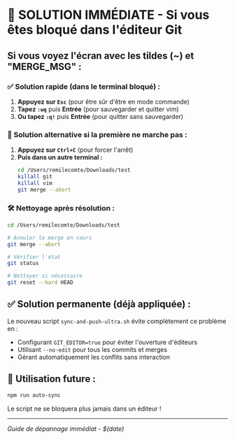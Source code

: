 # 🚨 SOLUTION IMMÉDIATE - Si vous êtes bloqué dans l'éditeur Git

## Si vous voyez l'écran avec les tildes (~) et "MERGE_MSG" :

### ✅ Solution rapide (dans le terminal bloqué) :
1. **Appuyez sur `Esc`** (pour être sûr d'être en mode commande)
2. **Tapez `:wq`** puis **Entrée** (pour sauvegarder et quitter vim)
3. **Ou tapez `:q!`** puis **Entrée** (pour quitter sans sauvegarder)

### 🔧 Solution alternative si la première ne marche pas :
1. **Appuyez sur `Ctrl+C`** (pour forcer l'arrêt)
2. **Puis dans un autre terminal :**
   ```bash
   cd /Users/remilecomte/Downloads/test
   killall git
   killall vim
   git merge --abort
   ```

### 🛠️ Nettoyage après résolution :
```bash
cd /Users/remilecomte/Downloads/test

# Annuler le merge en cours
git merge --abort

# Vérifier l'état
git status

# Nettoyer si nécessaire
git reset --hard HEAD
```

## ✅ Solution permanente (déjà appliquée) :

Le nouveau script `sync-and-push-ultra.sh` évite complètement ce problème en :
- Configurant `GIT_EDITOR=true` pour éviter l'ouverture d'éditeurs
- Utilisant `--no-edit` pour tous les commits et merges
- Gérant automatiquement les conflits sans interaction

## 🚀 Utilisation future :
```bash
npm run auto-sync
```

Le script ne se bloquera plus jamais dans un éditeur !

---
*Guide de dépannage immédiat - $(date)*
